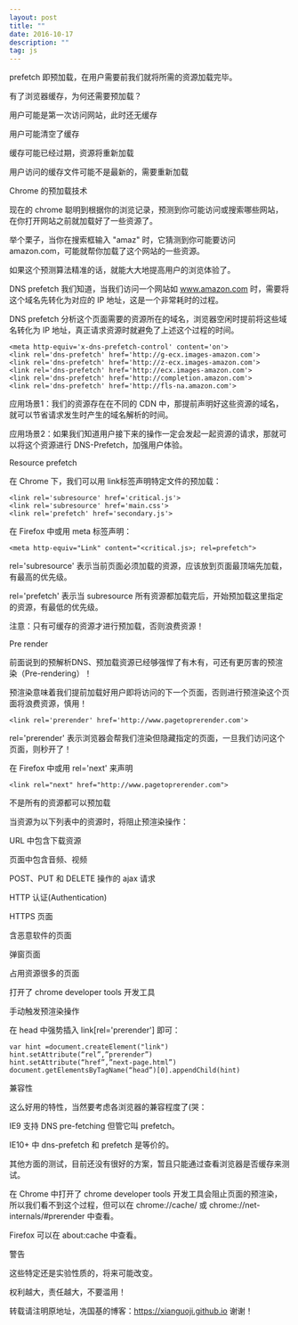 ```yaml
---
layout: post
title: ""
date: 2016-10-17
description: ""
tag: js
---
```


prefetch 即预加载，在用户需要前我们就将所需的资源加载完毕。

有了浏览器缓存，为何还需要预加载？

用户可能是第一次访问网站，此时还无缓存

用户可能清空了缓存

缓存可能已经过期，资源将重新加载

用户访问的缓存文件可能不是最新的，需要重新加载

Chrome 的预加载技术

现在的 chrome 聪明到根据你的浏览记录，预测到你可能访问或搜索哪些网站，在你打开网站之前就加载好了一些资源了。

举个栗子，当你在搜索框输入 "amaz" 时，它猜测到你可能要访问 amazon.com，可能就帮你加载了这个网站的一些资源。

如果这个预测算法精准的话，就能大大地提高用户的浏览体验了。

DNS prefetch
我们知道，当我们访问一个网站如 www.amazon.com 时，需要将这个域名先转化为对应的 IP 地址，这是一个非常耗时的过程。

DNS prefetch 分析这个页面需要的资源所在的域名，浏览器空闲时提前将这些域名转化为 IP 地址，真正请求资源时就避免了上述这个过程的时间。

    <meta http-equiv='x-dns-prefetch-control' content='on'>
    <link rel='dns-prefetch' href='http://g-ecx.images-amazon.com'>
    <link rel='dns-prefetch' href='http://z-ecx.images-amazon.com'>
    <link rel='dns-prefetch' href='http://ecx.images-amazon.com'>
    <link rel='dns-prefetch' href='http://completion.amazon.com'>
    <link rel='dns-prefetch' href='http://fls-na.amazon.com'>

应用场景1：我们的资源存在在不同的 CDN 中，那提前声明好这些资源的域名，就可以节省请求发生时产生的域名解析的时间。

应用场景2：如果我们知道用户接下来的操作一定会发起一起资源的请求，那就可以将这个资源进行 DNS-Prefetch，加强用户体验。

Resource prefetch

在 Chrome 下，我们可以用 link标签声明特定文件的预加载：

    <link rel='subresource' href='critical.js'>
    <link rel='subresource' href='main.css'>
    <link rel='prefetch' href='secondary.js'>

在 Firefox 中或用 meta 标签声明：

    <meta http-equiv="Link" content="<critical.js>; rel=prefetch">

rel='subresource' 表示当前页面必须加载的资源，应该放到页面最顶端先加载，有最高的优先级。

rel='prefetch' 表示当 subresource 所有资源都加载完后，开始预加载这里指定的资源，有最低的优先级。


注意：只有可缓存的资源才进行预加载，否则浪费资源！

Pre render

前面说到的预解析DNS、预加载资源已经够强悍了有木有，可还有更厉害的预渲染（Pre-rendering）！

预渲染意味着我们提前加载好用户即将访问的下一个页面，否则进行预渲染这个页面将浪费资源，慎用！

    <link rel='prerender' href='http://www.pagetoprerender.com'>

rel='prerender' 表示浏览器会帮我们渲染但隐藏指定的页面，一旦我们访问这个页面，则秒开了！

在 Firefox 中或用 rel='next' 来声明

    <link rel="next" href="http://www.pagetoprerender.com">

不是所有的资源都可以预加载

当资源为以下列表中的资源时，将阻止预渲染操作：

URL 中包含下载资源

页面中包含音频、视频

POST、PUT 和 DELETE 操作的 ajax 请求

HTTP 认证(Authentication)

HTTPS 页面

含恶意软件的页面

弹窗页面

占用资源很多的页面

打开了 chrome developer tools 开发工具

手动触发预渲染操作

在 head 中强势插入 link[rel='prerender'] 即可：

    var hint =document.createElement("link")
    hint.setAttribute(“rel”,”prerender”)
    hint.setAttribute(“href”,”next-page.html”)
    document.getElementsByTagName(“head”)[0].appendChild(hint)

兼容性

这么好用的特性，当然要考虑各浏览器的兼容程度了(哭：

IE9 支持 DNS pre-fetching 但管它叫 prefetch。

IE10+ 中 dns-prefetch 和 prefetch 是等价的。

其他方面的测试，目前还没有很好的方案，暂且只能通过查看浏览器是否缓存来测试。

在 Chrome 中打开了 chrome developer tools 开发工具会阻止页面的预渲染，所以我们看不到这个过程，但可以在 chrome://cache/ 或 chrome://net-internals/#prerender 中查看。

Firefox 可以在 about:cache 中查看。

警告

这些特定还是实验性质的，将来可能改变。

权利越大，责任越大，不要滥用！



转载请注明原地址，冼国基的博客：https://xianguoji.github.io 谢谢！